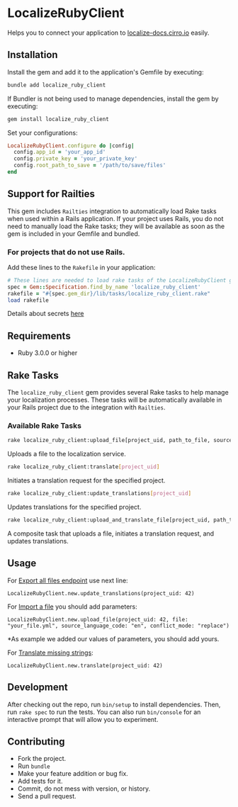 # LocalizeRubyClient

Helps you to connect your application to [localize-docs.cirro.io](https://localize-docs.cirro.io/) easily.

## Installation

Install the gem and add it to the application's Gemfile by executing:

```bash
bundle add localize_ruby_client
```
If Bundler is not being used to manage dependencies, install the gem by executing:
```bash
gem install localize_ruby_client
```
Set your configurations:
```ruby
LocalizeRubyClient.configure do |config|
  config.app_id = 'your_app_id'
  config.private_key = 'your_private_key'
  config.root_path_to_save = '/path/to/save/files'
end
```

## Support for Railties
This gem includes `Railties` integration to automatically load Rake tasks when used within a Rails application. If your project uses Rails, you do not need to manually load the Rake tasks; they will be available as soon as the gem is included in your Gemfile and bundled.

### For projects that do not use Rails.

Add these lines to the `Rakefile` in your application:

```ruby
# These lines are needed to load rake tasks of the LocalizeRubyClient gem.
spec = Gem::Specification.find_by_name 'localize_ruby_client'
rakefile = "#{spec.gem_dir}/lib/tasks/localize_ruby_client.rake"
load rakefile
```

Details about secrets [here](https://localize-docs.cirro.io/docs/authentication)


## Requirements
* Ruby 3.0.0 or higher

## Rake Tasks
The `localize_ruby_client` gem provides several Rake tasks to help manage your localization processes. These tasks will be automatically available in your Rails project due to the integration with `Railties`.

### Available Rake Tasks

```bash
rake localize_ruby_client:upload_file[project_uid, path_to_file, source_language_code, conflict_mode]
```

Uploads a file to the localization service.
```bash
rake localize_ruby_client:translate[project_uid]
```
Initiates a translation request for the specified project.

```bash
rake localize_ruby_client:update_translations[project_uid]
```

Updates translations for the specified project.

```bash
rake localize_ruby_client:upload_and_translate_file[project_uid, path_to_file, source_language_code, conflict_mode]
```

A composite task that uploads a file, initiates a translation request, and updates translations.

## Usage

For [Export all files endpoint](https://localize-docs.cirro.io/docs/continuous_projects/export_all) use next line:

```
LocalizeRubyClient.new.update_translations(project_uid: 42)
```

For [Import a file](https://localize-docs.cirro.io/docs/continuous_projects/import) you should add parameters:

```
LocalizeRubyClient.new.upload_file(project_uid: 42, file: "your_file.yml", source_language_code: "en", conflict_mode: "replace")
```
*As example we added our values of parameters, you should add yours.

For [Translate missing strings](https://localize-docs.cirro.io/docs/continuous_projects/translate_missing_strings):

```
LocalizeRubyClient.new.translate(project_uid: 42)
```

## Development

After checking out the repo, run `bin/setup` to install dependencies. Then, run `rake spec` to run the tests. You can also run `bin/console` for an interactive prompt that will allow you to experiment.

<!-- To install this gem onto your local machine, run `bundle exec rake install`. To release a new version, update the version number in `version.rb`, and then run `bundle exec rake release`, which will create a git tag for the version, push git commits and the created tag, and push the `.gem` file to [rubygems.org](https://rubygems.org). -->

## Contributing

* Fork the project.
* Run `bundle`
* Make your feature addition or bug fix.
* Add tests for it.
* Commit, do not mess with version, or history.
* Send a pull request.
